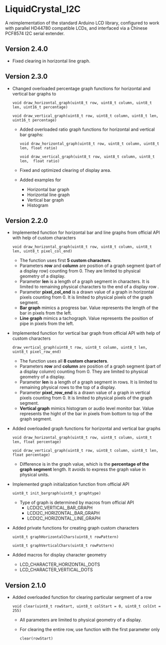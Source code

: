 # LiquidCrystal_I2C
A reimplementation of the standard Arduino LCD library, configured to work
with parallel HD44780 compatible LCDs, and interfaced via a Chinese
PCF8574 I2C serial extender.

Version 2.4.0
--
- Fixed clearing in horizontal line graph.

Version 2.3.0
--
- Changed overloaded percentage graph functions for horizontal and vertical bar graphs to

	`void draw_horizontal_graph(uint8_t row, uint8_t column, uint8_t len, uint16_t percentage)`
	
	`void draw_vertical_graph(uint8_t row, uint8_t column, uint8_t len,  uint16_t percentage)`

  - Added overloaded ratio graph functions for horizontal and vertical bar graphs:

	`void draw_horizontal_graph(uint8_t row, uint8_t column, uint8_t len, float ratio)`
	
	`void draw_vertical_graph(uint8_t row, uint8_t column, uint8_t len,  float ratio)`
  
  - Fixed and optimized clearing of display area.
  - Added examples for
    - Horizontal bar graph
    - Horizontal line graph
    - Vertical bar graph
    - Histogram

Version 2.2.0
--
- Implemented function for horizontal bar and line graphs from official API with help of custom characters

	`void draw_horizontal_graph(uint8_t row, uint8_t column, uint8_t len, uint8_t pixel_col_end)`

	- The function uses first **5 custom characters**.
	- Parameters **row** and **column** are position of a graph segment (part of a display row) counting from 0. They are limited to physical geometry of a display.
	- Parameter **len** is a length of a graph segment in characters. It is limited to remaining physical characters to the end of a display row .
	- Parameter **pixel\_col\_end** is a drawn value of a graph in horizontal pixels counting from 0. It is limited to physical pixels of the graph segment.
	- **Bar graph** mimics a progress bar. Value represents the length of the bar in pixels from the left.
	- **Line graph** mimics a tachograph. Value represents the position of pipe in pixels from the left.

- Implemented function for vertical bar graph from official API with help of custom characters

	`draw_vertical_graph(uint8_t row, uint8_t column, uint8_t len,  uint8_t pixel_row_end)`

	- The function uses all **8 custom characters**.
	- Parameters **row** and **column** are position of a graph segment (part of a display column) counting from 0. They are limited to physical geometry of a display.
	- Parameter **len** is a length of a graph segment in rows. It is limited to remaining physical rows to the top of a display.
	- Parameter **pixel\_row\_end** is a drawn value of a graph in vertical pixels counting from 0. It is limited to physical pixels of the graph segment.
	- **Vertical graph** mimics histogram or audio level monitor bar. Value represents the hight of the bar in pixels from bottom to top of the graph segment.

- Added overloaded graph functions for horizontal and vertical bar graphs

	`void draw_horizontal_graph(uint8_t row, uint8_t column, uint8_t len, float percentage)`
	
	`void draw_vertical_graph(uint8_t row, uint8_t column, uint8_t len,  float percentage)`

	- Difference is in the graph value, which is the **percentage of the graph segment** length. It avoids to express the graph value in physical units.

- Implemented graph initialization function from official API

	`uint8_t init_bargraph(uint8_t graphtype)`

	- Type of graph is determined by macros from official API
      	- LCDI2C\_VERTICAL\_BAR_GRAPH
    	- LCDI2C\_HORIZONTAL\_BAR_GRAPH
    	- LCDI2C\_HORIZONTAL\_LINE_GRAPH

- Added private functions for creating graph custom characters

	`uint8_t graphHorizontalChars(uint8_t rowPattern)`
	
	`uint8_t graphVerticalChars(uint8_t rowPattern)`  

- Added macros for display character geometry
	- LCD\_CHARACTER\_HORIZONTAL\_DOTS
	- LCD\_CHARACTER\_VERTICAL\_DOTS


Version 2.1.0
--
- Added overloaded function for clearing particular sergment of a row

	`void clear(uint8_t rowStart, uint8_t colStart = 0, uint8_t colCnt = 255)`

	- All parameters are limited to physical geometry of a display.
	- For clearing the entire row, use function with the first parameter only

		`clear(rowStart)`  
